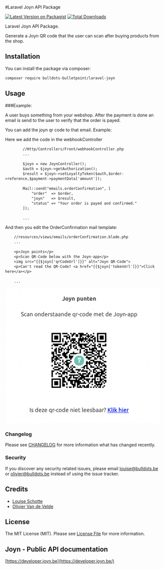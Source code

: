 #Laravel Joyn API Package

[![Latest Version on Packagist](https://img.shields.io/packagist/v/bulldots-bulletpoint/laravel-joyn.svg?style=flat-square)](https://packagist.org/packages/bulldots-bulletpoint/laravel-joyn)
[![Total Downloads](https://img.shields.io/packagist/dt/bulldots-bulletpoint/laravel-joyn.svg?style=flat-square)](https://packagist.org/packages/bulldots-bulletpoint/laravel-joyn)

Laravel Joyn API Package.

Generate a Joyn QR code that the user can scan after buying products from the shop.

## Installation

You can install the package via composer:

```bash
composer require bulldots-bulletpoint/laravel-joyn
```

## Usage

###Example: 

 A user buys something from your webshop.
 After the payment is done an email is send to the user to verify that the order is payed.
 
 You can add the joyn qr code to that email.
 Example:
 
 Here we add the code in the webhookController 

            //Http/Controllers/Front/webhookController.php
            ...
 
            $joyn = new JoynController();
            $auth = $joyn->getAuthorization();
            $result = $joyn->setLoyaltyToken($auth,$order->reference,$payment->paymentData['amount']);

            Mail::send("emails.orderConfirmation", [
                "order"  => $order,
                "joyn"   => $result,
                "status" => "Your order is payed and confirmed."
            ]);
 
            ...
  
 And then you edit the OrderConfirmation mail template:

        //resources/views/emails/orderConfirmation.blade.php
        ...

        <p>Joyn points</p>
        <p>Scan QR-Code below with the Joyn-app</p>
        <img src="{{$joyn['qrCodeUrl']}}" alt="Joyn QR-Code">
        <p>Can't read the QR-Code? <a href="{{$joyn['tokenUrl']}}">Click here</a></p>
        
        ...

![joyn-qr-code](joyn-qr.png)

### Changelog

Please see [CHANGELOG](CHANGELOG.md) for more information what has changed recently.

### Security

If you discover any security related issues, please email louise@bulldots.be or olivier@bulldots.be instead of using the issue tracker.

## Credits

-   [Louise Schotte](https://github.com/schottelouise)
-   [Olivier Van de Velde](https://github.com/vdvcoder)

## License

The MIT License (MIT). Please see [License File](LICENSE.md) for more information.

## Joyn - Public API documentation

[https://developer.joyn.be](https://developer.joyn.be/)
